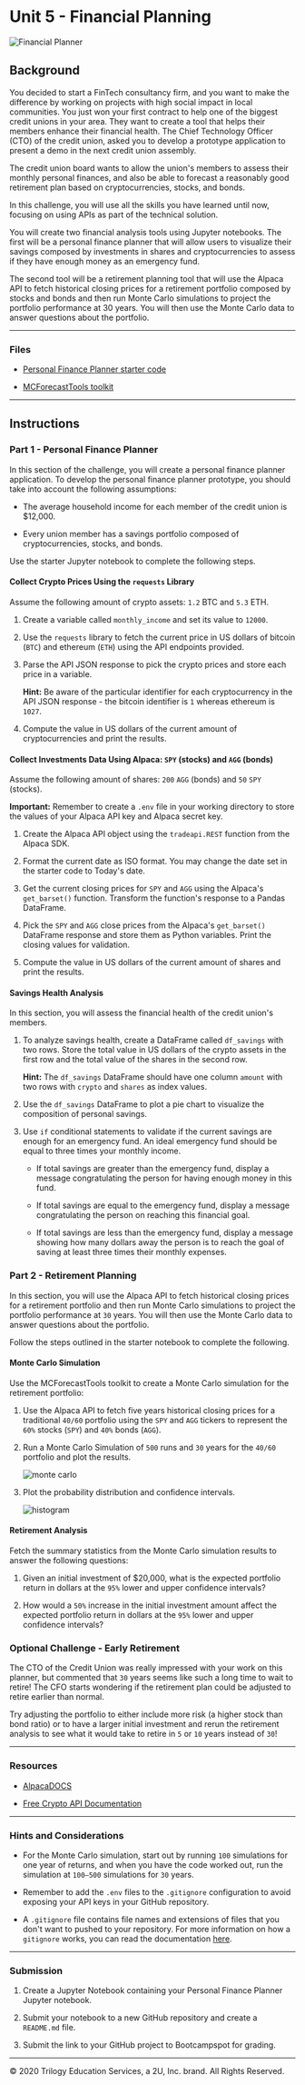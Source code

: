 # Unit 5 - Financial Planning

![Financial Planner](Images/financial-planner.png)

## Background

You decided to start a FinTech consultancy firm, and you want to make the difference by working on projects with high social impact in local communities. You just won your first contract to help one of the biggest credit unions in your area. They want to create a tool that helps their members enhance their financial health. The Chief Technology Officer (CTO) of the credit union, asked you to develop a prototype application to present a demo in the next credit union assembly.

The credit union board wants to allow the union's members to assess their monthly personal finances, and also be able to forecast a reasonably good retirement plan based on cryptocurrencies, stocks, and bonds.

In this challenge, you will use all the skills you have learned until now, focusing on using APIs as part of the technical solution.

You will create two financial analysis tools using Jupyter notebooks. The first will be a personal finance planner that will allow users to visualize their savings composed by investments in shares and cryptocurrencies to assess if they have enough money as an emergency fund.

The second tool will be a retirement planning tool that will use the Alpaca API to fetch historical closing prices for a retirement portfolio composed by stocks and bonds and then run Monte Carlo simulations to project the portfolio performance at 30 years. You will then use the Monte Carlo data to answer questions about the portfolio.

---

### Files

* [Personal Finance Planner starter code](Starter_Code/financial-planner.ipynb)

* [MCForecastTools toolkit](Starter_Code/MCForecastTools.py)

---

## Instructions

### Part 1 - Personal Finance Planner

In this section of the challenge, you will create a personal finance planner application. To develop the personal finance planner prototype, you should take into account the following assumptions:

* The average household income for each member of the credit union is $12,000.

* Every union member has a savings portfolio composed of cryptocurrencies, stocks, and bonds.

Use the starter Jupyter notebook to complete the following steps.

#### Collect Crypto Prices Using the `requests` Library

Assume the following amount of crypto assets: `1.2` BTC and `5.3` ETH.

1. Create a variable called `monthly_income` and set its value to `12000`.

2. Use the `requests` library to fetch the current price in US dollars of bitcoin (`BTC`) and ethereum (`ETH`) using the API endpoints provided.

3. Parse the API JSON response to pick the crypto prices and store each price in a variable.

    **Hint:** Be aware of the particular identifier for each cryptocurrency in the API JSON response - the bitcoin identifier is `1` whereas ethereum is `1027`.

4. Compute the value in US dollars of the current amount of cryptocurrencies and print the results.

#### Collect Investments Data Using Alpaca: `SPY` (stocks) and `AGG` (bonds)

Assume the following amount of shares: `200` `AGG` (bonds) and `50` `SPY` (stocks).

**Important:** Remember to create a `.env` file in your working directory to store the values of your Alpaca API key and Alpaca secret key.

1. Create the Alpaca API object using the `tradeapi.REST` function from the Alpaca SDK.

2. Format the current date as ISO format. You may change the date set in the starter code to Today's date.

3. Get the current closing prices for `SPY` and `AGG` using the Alpaca's `get_barset()` function. Transform the function's response to a Pandas DataFrame.

4. Pick the `SPY` and `AGG` close prices from the Alpaca's `get_barset()` DataFrame response and store them as Python variables. Print the closing values for validation.

5. Compute the value in US dollars of the current amount of shares and print the results.

#### Savings Health Analysis

In this section, you will assess the financial health of the credit union's members.

1. To analyze savings health, create a DataFrame called `df_savings` with two rows. Store the total value in US dollars of the crypto assets in the first row and the total value of the shares in the second row.

    **Hint:** The `df_savings` DataFrame should have one column `amount` with two rows with `crypto` and `shares` as index values.

2. Use the `df_savings` DataFrame to plot a pie chart to visualize the composition of personal savings.

3. Use `if` conditional statements to validate if the current savings are enough for an emergency fund. An ideal emergency fund should be equal to three times your monthly income.

    * If total savings are greater than the emergency fund, display a message congratulating the person for having enough money in this fund.

    * If total savings are equal to the emergency fund, display a message congratulating the person on reaching this financial goal.

    * If total savings are less than the emergency fund, display a message showing how many dollars away the person is to reach the goal of saving at least three times their monthly expenses.

### Part 2 - Retirement Planning

In this section, you will use the Alpaca API to fetch historical closing prices for a retirement portfolio and then run Monte Carlo simulations to project the portfolio performance at `30` years. You will then use the Monte Carlo data to answer questions about the portfolio.

Follow the steps outlined in the starter notebook to complete the following.

#### Monte Carlo Simulation

Use the MCForecastTools toolkit to create a Monte Carlo simulation for the retirement portfolio:

1. Use the Alpaca API to fetch five years historical closing prices for a traditional `40/60` portfolio using the `SPY` and `AGG` tickers to represent the `60%` stocks (`SPY`) and `40%` bonds (`AGG`).

2. Run a Monte Carlo Simulation of `500` runs and `30` years for the `40/60` portfolio and plot the results.

    ![monte carlo](Images/monte-carlo.png)

3. Plot the probability distribution and confidence intervals.

    ![histogram](Images/histogram.png)

#### Retirement Analysis

Fetch the summary statistics from the Monte Carlo simulation results to answer the following questions:

1. Given an initial investment of $20,000, what is the expected portfolio return in dollars at the `95%` lower and upper confidence intervals?

2. How would a `50%` increase in the initial investment amount affect the expected portfolio return in dollars at the `95%` lower and upper confidence intervals?

### Optional Challenge - Early Retirement

The CTO of the Credit Union was really impressed with your work on this planner, but commented that `30` years seems like such a long time to wait to retire! The CFO starts wondering if the retirement plan could be adjusted to retire earlier than normal.

Try adjusting the portfolio to either include more risk (a higher stock than bond ratio) or to have a larger initial investment and rerun the retirement analysis to see what it would take to retire in `5` or `10` years instead of `30`!

---

### Resources

* [AlpacaDOCS](https://alpaca.markets/docs/)

* [Free Crypto API Documentation](https://alternative.me/crypto/api/)

---

### Hints and Considerations

* For the Monte Carlo simulation, start out by running `100` simulations for one year of returns, and when you have the code worked out, run the simulation at `100–500` simulations for `30` years.

* Remember to add the `.env` files to the `.gitignore` configuration to avoid exposing your API keys in your GitHub repository.

* A `.gitignore` file contains file names and extensions of files that you don't want to pushed to your repository. For more information on how a `gitignore` works, you can read the documentation [here](https://docs.github.com/en/github/using-git/ignoring-files).

---

### Submission

1. Create a Jupyter Notebook containing your Personal Finance Planner Jupyter notebook.

2. Submit your notebook to a new GitHub repository and create a `README.md` file.

3. Submit the link to your GitHub project to Bootcampspot for grading.

---

© 2020 Trilogy Education Services, a 2U, Inc. brand. All Rights Reserved.
